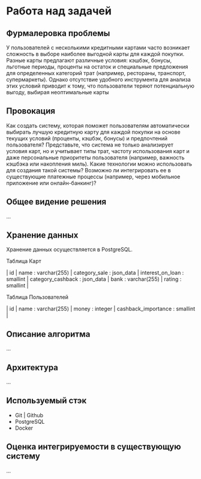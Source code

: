 # Работа над задачей


## Фурмалеровка проблемы
У пользователей с несколькими кредитными картами часто возникает сложность в выборе наиболее выгодной карты для каждой покупки. Разные карты предлагают различные условия: кэшбэк, бонусы, льготные периоды, проценты на остаток и специальные предложения для определенных категорий трат (например, рестораны, транспорт, супермаркеты). Однако отсутствие удобного инструмента для анализа этих условий приводит к тому, что пользователи теряют потенциальную выгоду, выбирая неоптимальные карты



## Провокация
Как создать систему, которая поможет пользователям автоматически выбирать лучшую кредитную карту для каждой покупки на основе текущих условий (проценты, кэшбэк, бонусы) и предпочтений пользователя? Представьте, что система не только анализирует условия карт, но и учитывает типы трат, частоту использования карт и даже персональные приоритеты пользователя (например, важность кэшбэка или накопления миль). Какие технологии можно использовать для создания такой системы? Возможно ли интегрировать ее в существующие платежные процессы (например, через мобильное приложение или онлайн-банкинг)?


## Общее видение решения

...


## Хранение данных

Хранение данных осуществляется в PostgreSQL.

Таблица Карт

| id | name : varchar(255) | category_sale : json_data | interest_on_loan : smallint | category_cashback : json_data | bank : varchar(255) | rating : smallint |


Таблица Пользователей

| id | name : varchar(255) | money : integer | cashback_importance : smallint |



## Описание алгоритма

...


## Архитектура

...



## Используемый стэк

- Git | Github
- PostgreSQL
- Docker



## Оценка интегрируемости в существующую систему

...


